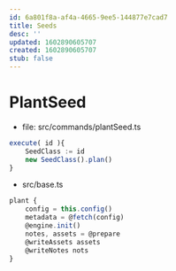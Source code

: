 ```yaml
---
id: 6a801f8a-af4a-4665-9ee5-144877e7cad7
title: Seeds
desc: ''
updated: 1602890605707
created: 1602890605707
stub: false
---
```


# PlantSeed

- file: src/commands/plantSeed.ts

```ts
execute( id ){
    SeedClass := id
    new SeedClass().plan()
}
```

- src/base.ts
```ts
plant {
    config = this.config()
    metadata = @fetch(config)
    @engine.init()
    notes, assets = @prepare
    @writeAssets assets
    @writeNotes nots
}
```
